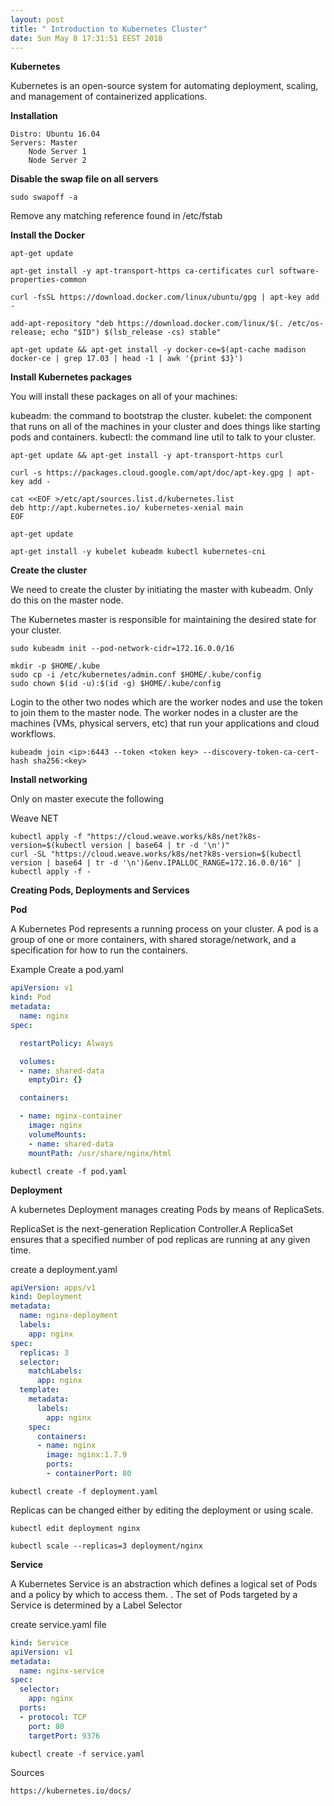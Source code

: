 ```yaml
---
layout: post
title: " Introduction to Kubernetes Cluster"
date: Sun May 8 17:31:51 EEST 2018
---
```

**Kubernetes**

Kubernetes is an open-source system for automating deployment, scaling, and management of containerized applications.

**Installation**

	Distro: Ubuntu 16.04
	Servers: Master
		Node Server 1
		Node Server 2
			
**Disable the swap file on all servers**

	sudo swapoff -a
	
Remove any matching reference found in /etc/fstab

**Install the Docker**

	apt-get update
	
	apt-get install -y apt-transport-https ca-certificates curl software-properties-common
	
	curl -fsSL https://download.docker.com/linux/ubuntu/gpg | apt-key add -
	
	add-apt-repository "deb https://download.docker.com/linux/$(. /etc/os-release; echo "$ID") $(lsb_release -cs) stable"
	
	apt-get update && apt-get install -y docker-ce=$(apt-cache madison docker-ce | grep 17.03 | head -1 | awk '{print $3}')

**Install Kubernetes packages**

You will install these packages on all of your machines:

kubeadm: the command to bootstrap the cluster.
kubelet: the component that runs on all of the machines in your cluster and does things like starting pods and containers.
kubectl: the command line util to talk to your cluster.

	apt-get update && apt-get install -y apt-transport-https curl
	
	curl -s https://packages.cloud.google.com/apt/doc/apt-key.gpg | apt-key add -
	
	cat <<EOF >/etc/apt/sources.list.d/kubernetes.list
	deb http://apt.kubernetes.io/ kubernetes-xenial main
	EOF	
	
	apt-get update
	
	apt-get install -y kubelet kubeadm kubectl kubernetes-cni

**Create the cluster**

We need to create the cluster by initiating the master with kubeadm. Only do this on the master node.

The Kubernetes master is responsible for maintaining the desired state for your cluster.

	sudo kubeadm init --pod-network-cidr=172.16.0.0/16
	
	mkdir -p $HOME/.kube
	sudo cp -i /etc/kubernetes/admin.conf $HOME/.kube/config
	sudo chown $(id -u):$(id -g) $HOME/.kube/config
	
Login to the other two nodes which are the worker nodes and use the token to join them to the master node.
The worker nodes in a cluster are the machines (VMs, physical servers, etc) that run your applications and cloud workflows.

	kubeadm join <ip>:6443 --token <token key> --discovery-token-ca-cert-hash sha256:<key>

**Install networking**

Only on master execute the following
	
Weave NET

	kubectl apply -f "https://cloud.weave.works/k8s/net?k8s-version=$(kubectl version | base64 | tr -d '\n')"
	curl -SL "https://cloud.weave.works/k8s/net?k8s-version=$(kubectl version | base64 | tr -d '\n')&env.IPALLOC_RANGE=172.16.0.0/16" | kubectl apply -f -
	
**Creating Pods, Deployments and Services**

**Pod**

A Kubernetes Pod represents a running process on your cluster. A pod is a group of one or more containers, with shared storage/network, and a specification for how to run the containers.

Example
Create a pod.yaml

```yaml
apiVersion: v1
kind: Pod
metadata:
  name: nginx
spec:

  restartPolicy: Always

  volumes:
  - name: shared-data
    emptyDir: {}

  containers:

  - name: nginx-container
    image: nginx
    volumeMounts:
    - name: shared-data
    mountPath: /usr/share/nginx/html
```		
		
	kubectl create -f pod.yaml
	
**Deployment**

A kubernetes Deployment manages creating Pods by means of ReplicaSets. 

ReplicaSet is the next-generation Replication Controller.A ReplicaSet ensures that a specified number of pod replicas are running at any given time.
	
create a deployment.yaml

```yaml
apiVersion: apps/v1
kind: Deployment
metadata:
  name: nginx-deployment
  labels:
    app: nginx
spec:
  replicas: 3
  selector:
    matchLabels:
      app: nginx
  template:
    metadata:
      labels:
        app: nginx
    spec:
      containers:
      - name: nginx
        image: nginx:1.7.9
        ports:
        - containerPort: 80
```					
	
	kubectl create -f deployment.yaml
	

Replicas can be changed either by editing the deployment or using scale.	
	
	kubectl edit deployment nginx
		
	kubectl scale --replicas=3 deployment/nginx


**Service**
				
A Kubernetes Service is an abstraction which defines a logical set of Pods and a policy by which to access them. . The set of Pods targeted by a Service is determined by a Label Selector 

create service.yaml file

```yaml
kind: Service
apiVersion: v1
metadata:
  name: nginx-service
spec:
  selector:
    app: nginx
  ports:
  - protocol: TCP
    port: 80
    targetPort: 9376
```	

	kubectl create -f service.yaml
	
	
Sources

	https://kubernetes.io/docs/
